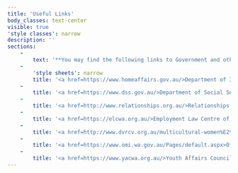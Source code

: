 ```yaml
---
title: 'Useful Links'
body_classes: text-center
visible: true
'style classes': narrow
description: ''
sections:
    -
        text: '**You may find the following links to Government and other non-profit organisations useful.**'
    -
        'style sheets': narrow
        title: '<a href=https://www.homeaffairs.gov.au/>Department of Immigration and Border Protection</a>'
    -
        title: '<a href=https://www.dss.gov.au/>Department of Social Services</a>'
    -
        title: '<a href=http://www.relationships.org.au/>Relationships Australia</a>'
    -
        title: '<a href=https://elcwa.org.au/>Employment Law Centre of WA (Inc)</a>'
    -
        title: '<a href=http://www.dvrcv.org.au/multicultural-women%E2%80%99s-advocacy-service>Multicultural Women''s Advocacy Services</a>'
    -
        title: '<a href=https://www.omi.wa.gov.au/Pages/default.aspx>Office of Multicultural Interests</a>'
    -
        title: '<a href=https://www.yacwa.org.au/>Youth Affairs Council of Western Australia</a>'
---
```


